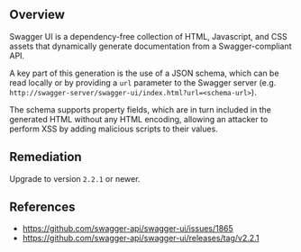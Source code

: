 ## Overview
Swagger UI is a dependency-free collection of HTML, Javascript, and CSS assets that dynamically generate  documentation from a Swagger-compliant API.

A key part of this generation is the use of a JSON schema, which can be read locally or by providing a `url` parameter to the Swagger server (e.g. `http://swagger-server/swagger-ui/index.html?url=<schema-url>`).

The schema supports property fields, which are in turn included in the generated HTML without any HTML encoding, allowing an attacker to perform XSS by adding malicious scripts to their values.

## Remediation
Upgrade to version `2.2.1` or newer.

## References
- https://github.com/swagger-api/swagger-ui/issues/1865
- https://github.com/swagger-api/swagger-ui/releases/tag/v2.2.1

